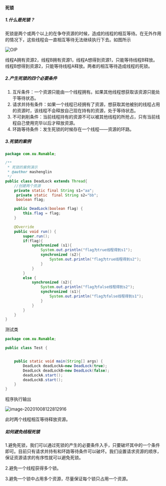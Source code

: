

#### 死锁

##### 1.什么是死锁？

死锁是两个或两个以上的在争夺资源的时候，造成的线程的相互等待。在无外作用的情况下，这些线程会一直相互等待无法继续执行下去。如图所示

![OIP](https://i.loli.net/2020/10/08/cwqIzU8TY5SsjnJ.jpg)

线程A拥有资源2，线程B拥有资源1，线程A想得到资源1，只能等待线程B释放。线程B想得到资源2，只能等待线程A释放。两者的相互等待造成线程的死锁。

##### 2.产生死锁的四个必要条件

1. 互斥条件：一个资源只能由一个线程拥有。如果其他线程想获取该资源只能处于等待状态。
2. 请求并持有条件：如果一个线程已经拥有了资源，想获取其他被别的线程占用的资源时，该线程不会释放自己现在持有的资源，处于等待状态。
3. 不可剥削条件：当前线程持有的资源不可以被其他线程的所抢占，只有当前线程自己使用完毕以后才释放资源。
4. 环路等待条件：发生死锁的时候存在一个线程——资源的环路。

##### 3.死锁的案例

```java
package com.xu.Runable;

/**
 * 死锁的案例演示
 * @author mashenglin
 */
public class DeadLock extends Thread{
    //创建两个资源
    private static final String s1="aa";
     private static  final String s2="bb";
     boolean flag;

    public DeadLock(boolean flag) {
        this.flag = flag;
    }

    @Override
    public void run() {
        super.run();
        if(flag){
            synchronized (s1){
                System.out.println("flag为true线程得到s1");
                synchronized (s2){
                    System.out.println("flag为true线程得到s2");
                }
            }
        }
        else {
            synchronized (s2){
                System.out.println("flag为false线程得到s2");
                synchronized (s1){
                    System.out.println("flag为false线程得到s1");
                }
            }
        }
    }
}

```

测试类

```java
package com.xu.Runable;

public class Test {


    public static void main(String[] args) {
        DeadLock deadLockA=new DeadLock(true);
        DeadLock deadLockB=new DeadLock(false);
        deadLockA.start();
        deadLockB.start();
    }
}

```

程序执行输出

![image-20201008122812916](https://i.loli.net/2020/10/08/mCsdoaZ4eDhbuMY.png)

此时两个线程相互等待释放资源。

##### 如何避免线程死锁

1.避免死锁，我们可以通过死锁的产生的必要条件入手，只要破坏其中的一个条件即可。目前只有请求并持有和环路等待条件可以破坏。我们设置请求资源的顺序，保证资源请求的有序性就可以避免死锁。

2.避免一个线程获得多个锁。

3.避免一个锁中占用多个资源，尽量保证每个锁只占用一个资源。

